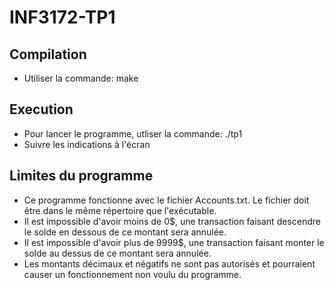 # INF3172-TP1

## Compilation
* Utiliser la commande: make

## Execution
* Pour lancer le programme, utliser la commande: ./tp1
* Suivre les indications à l'écran

## Limites du programme
* Ce programme fonctionne avec le fichier Accounts.txt. Le fichier doit être dans le même répertoire que l'exécutable.
* Il est impossible d'avoir moins de 0$, une transaction faisant descendre le solde en dessous de ce montant sera annulée.
* Il est impossible d'avoir plus de 9999$, une transaction faisant monter le solde au dessus de ce montant sera annulée.
* Les montants décimaux et négatifs ne sont pas autorisés et pourraient causer un fonctionnement non voulu du programme.
